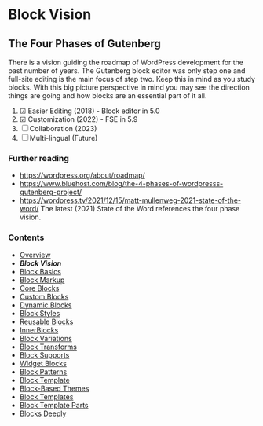 # Block Vision

## The Four Phases of Gutenberg

There is a vision guiding the roadmap of WordPress development for the past number of years. The Gutenberg block editor was only step one and full-site editing is the main focus of step two. Keep this in mind as you study blocks. With this big picture perspective in mind you may see the direction things are going and how blocks are an essential part of it all. 

1. ☑ Easier Editing (2018) - Block editor in 5.0
2. ☑ Customization (2022) - FSE in 5.9
3. ☐ Collaboration (2023)
4. ☐ Multi-lingual (Future)

### Further reading
- https://wordpress.org/about/roadmap/ 
- https://www.bluehost.com/blog/the-4-phases-of-wordpresss-gutenberg-project/
- https://wordpress.tv/2021/12/15/matt-mullenweg-2021-state-of-the-word/ The latest (2021) State of the Word references the four phase vision.

### Contents
- [Overview](01-overview.md)
- ***Block Vision***
- [Block Basics](03-block-basics.md)
- [Block Markup](04-block-markup.md)
- [Core Blocks](05-core-blocks.md)
- [Custom Blocks](06-custom-blocks.md)
- [Dynamic Blocks](07-dynamic-blocks.md)
- [Block Styles](08-block-styles.md)
- [Reusable Blocks](09-reusable-blocks.md)
- [InnerBlocks](10-innerblocks.md)
- [Block Variations](11-block-variations.md)
- [Block Transforms](12-block-transforms.md)
- [Block Supports](13-block-supports.md)
- [Widget Blocks](14-widget-blocks.md)
- [Block Patterns](15-block-paterns.md)
- [Block Template](16-block-template.md)
- [Block-Based Themes](17-block-based-themes.md)
- [Block Templates](18-block-templates.md)
- [Block Template Parts](19-block-template-parts.md)
- [Blocks Deeply](20-blocks-deeply.md)